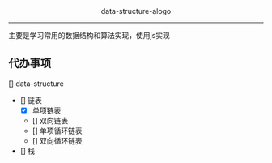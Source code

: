 
<div style="text-align: center;">
  <span>data-structure-alogo</span>
</div>

-------------------------------------------------------
主要是学习常用的数据结构和算法实现，使用js实现

## 代办事项
[] data-structure
  - [] 链表
      - [x] 单项链表
      - [] 双向链表
      - [] 单项循环链表
      - [] 双向循环链表
  - [] 栈
   
